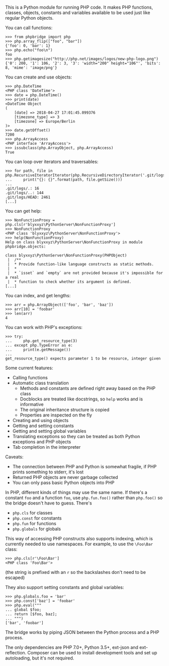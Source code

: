 This is a Python module for running PHP code. It makes PHP functions, classes, objects, constants and variables available to be used just like regular Python objects.

You can call functions:
```
>>> from phpbridge import php
>>> php.array_flip(["foo", "bar"])
{'foo': 0, 'bar': 1}
>>> php.echo("foo\n")
foo
>>> php.getimagesize("http://php.net/images/logos/new-php-logo.png")
{'0': 200, '1': 106, '2': 3, '3': 'width="200" height="106"', 'bits': 8, 'mime': 'image/png'}
```

You can create and use objects:
```
>>> php.DateTime
<PHP class 'DateTime'>
>>> date = php.DateTime()
>>> print(date)
<DateTime Object
(
    [date] => 2018-04-27 17:01:45.099376
    [timezone_type] => 3
    [timezone] => Europe/Berlin
)>
>>> date.getOffset()
7200
>>> php.ArrayAccess
<PHP interface 'ArrayAccess'>
>>> issubclass(php.ArrayObject, php.ArrayAccess)
True
```

You can loop over iterators and traversables:
```
>>> for path, file in php.RecursiveIteratorIterator(php.RecursiveDirectoryIterator('.git/logs')):
...     print("{}: {}".format(path, file.getSize()))
...
.git/logs/.: 16
.git/logs/..: 144
.git/logs/HEAD: 2461
[...]
```

You can get help:
```
>>> NonFunctionProxy = php.cls[r'blyxxyz\PythonServer\NonFunctionProxy']
>>> NonFunctionProxy
<PHP class 'blyxxyz\PythonServer\NonFunctionProxy'>
>>> help(NonFunctionProxy)
Help on class blyxxyz\PythonServer\NonFunctionProxy in module phpbridge.objects:

class blyxxyz\PythonServer\NonFunctionProxy(PHPObject)
 |  /**
 |  * Provide function-like language constructs as static methods.
 |  *
 |  * `isset` and `empty` are not provided because it's impossible for a real
 |  * function to check whether its argument is defined.
[...]
```

You can index, and get lengths:
```
>>> arr = php.ArrayObject(['foo', 'bar', 'baz'])
>>> arr[10] = 'foobar'
>>> len(arr)
4
```

You can work with PHP's exceptions:
```
>>> try:
...     php.get_resource_type(3)
... except php.TypeError as e:
...     print(e.getMessage())
...
get_resource_type() expects parameter 1 to be resource, integer given
```

Some current features:
  * Calling functions
  * Automatic class translation
    * Methods and constants are defined right away based on the PHP class
    * Docblocks are treated like docstrings, so `help` works and is informative
    * The original inheritance structure is copied
    * Properties are inspected on the fly
  * Creating and using objects
  * Getting and setting constants
  * Getting and setting global variables
  * Translating exceptions so they can be treated as both Python exceptions and PHP objects
  * Tab completion in the interpreter

Caveats:
  * The connection between PHP and Python is somewhat fragile, if PHP prints something to stderr, it's lost
  * Returned PHP objects are never garbage collected
  * You can only pass basic Python objects into PHP

In PHP, different kinds of things may use the same name. If there's a constant `foo` and a function `foo`, use `php.fun.foo()` rather than `php.foo()` so the bridge doesn't have to guess. There's
  * `php.cls` for classes
  * `php.const` for constants
  * `php.fun` for functions
  * `php.globals` for globals

This way of accessing PHP constructs also supports indexing, which is currently needed to use namespaces. For example, to use the `\Foo\Bar` class:
```
>>> php.cls[r'\Foo\Bar']
<PHP class 'Foo\Bar'>
```
(the string is prefixed with an `r` so the backslashes don't need to be escaped)

They also support setting constants and global variables:
```
>>> php.globals.foo = 'bar'
>>> php.const['baz'] = 'foobar'
>>> php.eval("""
... global $foo;
... return [$foo, baz];
... """)
['bar', 'foobar']
```

The bridge works by piping JSON between the Python process and a PHP process.

The only dependencies are PHP 7.0+, Python 3.5+, ext-json and ext-reflection. Composer can be used to install development tools and set up autoloading, but it's not required.
